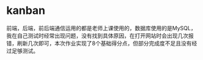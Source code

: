 # kanban
前端，后端，前后端通信运用的都是老师上课使用的，数据库使用的是MySQL，我在自己测试时经常出现问题，没有找到具体原因，在打开网站时会出现几次报错，刷新几次即可，本次作业实现了8个基础得分点，但部分完成度不足且没有经过足够测试。

